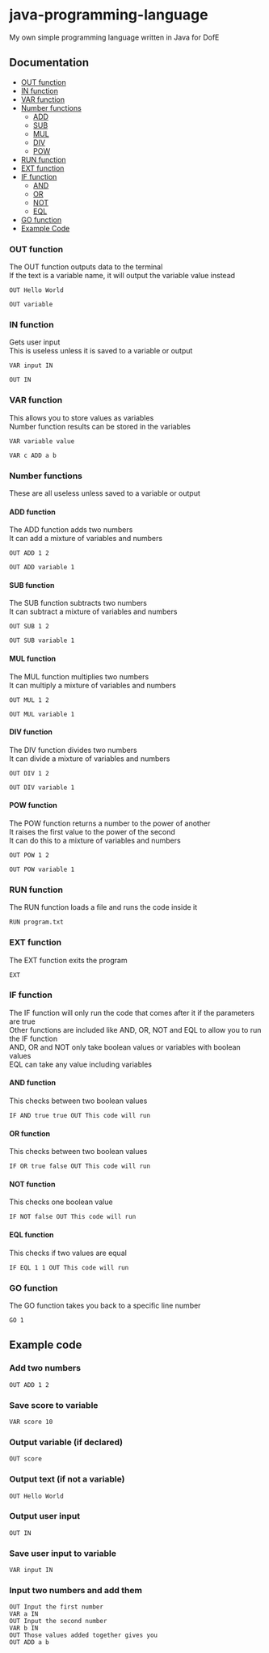 # java-programming-language
My own simple programming language written in Java for DofE

## Documentation
- [OUT function](#out-function)
- [IN function](#in-function)
- [VAR function](#var-function)
- [Number functions](#number-functions)
  - [ADD](#add-function)
  - [SUB](#sub-function)
  - [MUL](#mul-function)
  - [DIV](#div-function)
  - [POW](#pow-function)
- [RUN function](#run-function)
- [EXT function](#ext-function)
- [IF function](#if-function)
  - [AND](#and-function)
  - [OR](#or-function)
  - [NOT](#not-function)
  - [EQL](#eql-function)
- [GO function](#go-function)
- [Example Code](#example-code)

### OUT function
The OUT function outputs data to the terminal\
If the text is a variable name, it will output the variable value instead
```
OUT Hello World
```
```
OUT variable
```

### IN function
Gets user input\
This is useless unless it is saved to a variable or output
```
VAR input IN
```
```
OUT IN
```

### VAR function
This allows you to store values as variables\
Number function results can be stored in the variables
```
VAR variable value
```
```
VAR c ADD a b
```

### Number functions
These are all useless unless saved to a variable or output
#### ADD function
The ADD function adds two numbers\
It can add a mixture of variables and numbers
```
OUT ADD 1 2
```
```
OUT ADD variable 1
```

#### SUB function
The SUB function subtracts two numbers\
It can subtract a mixture of variables and numbers
```
OUT SUB 1 2
```
```
OUT SUB variable 1
```

#### MUL function
The MUL function multiplies two numbers\
It can multiply a mixture of variables and numbers
```
OUT MUL 1 2
```
```
OUT MUL variable 1
```

#### DIV function
The DIV function divides two numbers\
It can divide a mixture of variables and numbers
```
OUT DIV 1 2
```
```
OUT DIV variable 1
```

#### POW function
The POW function returns a number to the power of another\
It raises the first value to the power of the second\
It can do this to a mixture of variables and numbers
```
OUT POW 1 2
```
```
OUT POW variable 1
```

### RUN function
The RUN function loads a file and runs the code inside it
```
RUN program.txt
```

### EXT function
The EXT function exits the program
```
EXT
```

### IF function
The IF function will only run the code that comes after it if the parameters are true\
Other functions are included like AND, OR, NOT and EQL to allow you to run the IF function\
AND, OR and NOT only take boolean values or variables with boolean values\
EQL can take any value including variables

#### AND function
This checks between two boolean values
```
IF AND true true OUT This code will run
```

#### OR function
This checks between two boolean values
```
IF OR true false OUT This code will run
```

#### NOT function
This checks one boolean value
```
IF NOT false OUT This code will run
```

#### EQL function
This checks if two values are equal
```
IF EQL 1 1 OUT This code will run
```

### GO function
The GO function takes you back to a specific line number
```
GO 1
```

## Example code
### Add two numbers
```
OUT ADD 1 2
```

### Save score to variable
```
VAR score 10
```

### Output variable (if declared)
```
OUT score
```

### Output text (if not a variable)
```
OUT Hello World
```

### Output user input
```
OUT IN
```

### Save user input to variable
```
VAR input IN
```

### Input two numbers and add them
```
OUT Input the first number
VAR a IN
OUT Input the second number
VAR b IN
OUT Those values added together gives you
OUT ADD a b
```